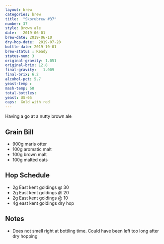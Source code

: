 ```yaml
---
layout: brew
categories: brew
title:  "Skorubrew #37"
number: 37
style: Brown ale
date:   2019-06-01
brew-date: 2019-06-10
dry-hop-date:  2019-07-28
bottle-date: 2019-10-01
brew-status : Ready
status-num: 3
original-gravity: 1.051
original-brix: 12.8
final-gravity:   1.009
final-brix: 6.2
alcohol-pct: 5.7
yeast-temp : 
mash-temp: 68
total-bottles:  
yeast: US-05
caps:  Gold with red
---
```


Having a go at a nutty brown ale

Grain Bill
-----

* 900g maris otter
* 100g aromatic malt
* 100g brown malt
* 100g malted oats

Hop Schedule
-------------

* 2g East kent goldings @ 30
* 2g East kent goldings @ 20
* 2g East kent goldings @ 10
* 4g east kent goldings dry hop

Notes
------

* Does not smell right at bottling time. Could have been left too long after dry hopping
